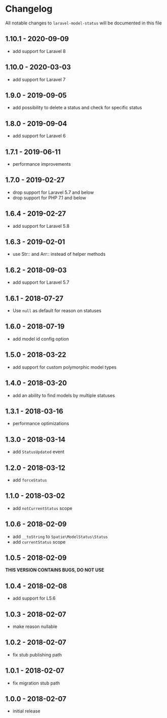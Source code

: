 # Changelog

All notable changes to `laravel-model-status` will be documented in this file

## 1.10.1 - 2020-09-09

- add support for Laravel 8

## 1.10.0 - 2020-03-03

- add support for Laravel 7

## 1.9.0 - 2019-09-05

- add possibility to delete a status and check for specific status

## 1.8.0 - 2019-09-04

- add support for Laravel 6

## 1.7.1 - 2019-06-11

- performance improvements

## 1.7.0 - 2019-02-27

- drop support for Laravel 5.7 and below
- drop support for PHP 7.1 and below

## 1.6.4 - 2019-02-27

- add support for Laravel 5.8

## 1.6.3 - 2019-02-01

- use Str:: and Arr:: instead of helper methods

## 1.6.2 - 2018-09-03

- add support for Laravel 5.7

## 1.6.1 - 2018-07-27

- Use `null` as default for reason on statuses

## 1.6.0 - 2018-07-19

- add model id config option

## 1.5.0 - 2018-03-22

- add support for custom polymorphic model types

## 1.4.0 - 2018-03-20

- add an ability to find models by multiple statuses

## 1.3.1 - 2018-03-16

- performance optimizations

## 1.3.0 - 2018-03-14

- add `StatusUpdated` event

## 1.2.0 - 2018-03-12

- add `forceStatus`

## 1.1.0 - 2018-03-02

- add `notCurrentStatus` scope

## 1.0.6 - 2018-02-09

- add `__toString` to `Spatie\ModelStatus\Status`
- add `currentStatus` scope

## 1.0.5 - 2018-02-09

**THIS VERSION CONTAINS BUGS, DO NOT USE**

## 1.0.4 - 2018-02-08

- add support for L5.6

## 1.0.3 - 2018-02-07

- make reason nullable

## 1.0.2 - 2018-02-07

- fix stub publishing path

## 1.0.1 - 2018-02-07

- fix migration stub path

## 1.0.0 - 2018-02-07

- initial release
